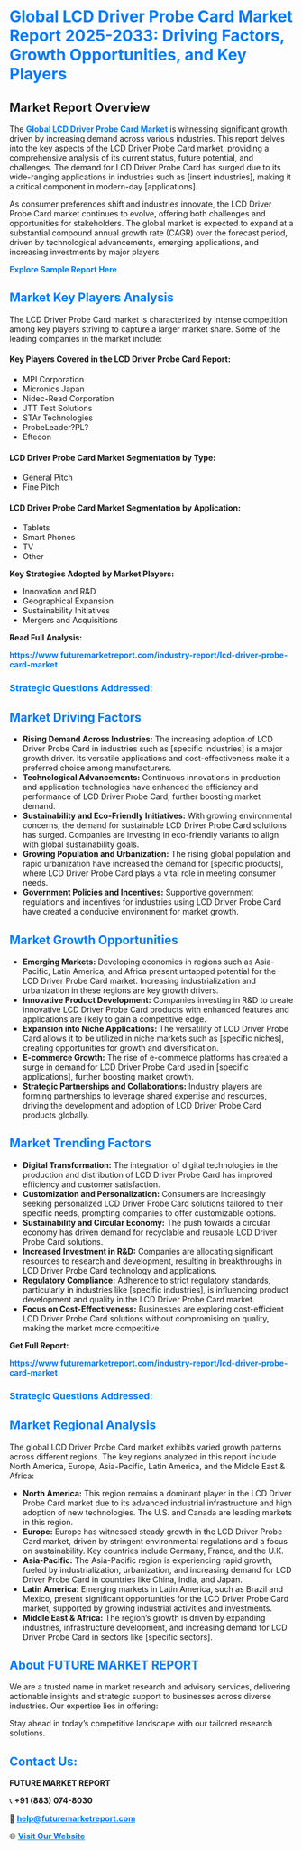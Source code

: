 <h1 style="color: #007BFF;">Global LCD Driver Probe Card Market Report 2025-2033: Driving Factors, Growth Opportunities, and Key Players</h1>

<section id="overview">
<h2>Market Report Overview</h2>
<p>The <a href="https://www.futuremarketreport.com/industry-report/lcd-driver-probe-card-market" style="color: #007BFF; text-decoration: none;"><strong>Global LCD Driver Probe Card Market</strong></a> is witnessing significant growth, driven by increasing demand across various industries. This report delves into the key aspects of the LCD Driver Probe Card market, providing a comprehensive analysis of its current status, future potential, and challenges. The demand for LCD Driver Probe Card has surged due to its wide-ranging applications in industries such as [insert industries], making it a critical component in modern-day [applications].</p>
<p>As consumer preferences shift and industries innovate, the LCD Driver Probe Card market continues to evolve, offering both challenges and opportunities for stakeholders. The global market is expected to expand at a substantial compound annual growth rate (CAGR) over the forecast period, driven by technological advancements, emerging applications, and increasing investments by major players.</p>
</section>

<section id="overview">
<p><a href="https://www.futuremarketreport.com/request-sample/reportId=50300" style="color: #007BFF; text-decoration: none;"><strong>Explore Sample Report Here</strong></a></p>
</section>

<section id="key-players">
<h2 style="color: #007BFF;">Market Key Players Analysis</h2>
<p>The LCD Driver Probe Card market is characterized by intense competition among key players striving to capture a larger market share. Some of the leading companies in the market include:</p>
<h4>Key Players Covered in the LCD Driver Probe Card Report:</h4>
<ul><li>MPI Corporation</li><li>Micronics Japan</li><li>Nidec-Read Corporation</li><li>JTT Test Solutions</li><li>STAr Technologies</li><li>ProbeLeader?PL?</li><li>Eftecon</li></ul>
<h4>LCD Driver Probe Card Market Segmentation by Type:</h4>
<ul><li>General Pitch</li><li>Fine Pitch</li></ul>

<h4>LCD Driver Probe Card Market Segmentation by Application:</h4>
<ul><li>Tablets</li><li>Smart Phones</li><li>TV</li><li>Other</li></ul>
<p><strong>Key Strategies Adopted by Market Players:</strong></p>
<ul>
<li>Innovation and R&D</li>
<li>Geographical Expansion</li>
<li>Sustainability Initiatives</li>
<li>Mergers and Acquisitions</li>
</ul>
</section>

<section>
<p><strong>Read Full Analysis: </strong></p><a href="https://www.futuremarketreport.com/industry-report/lcd-driver-probe-card-market" style="color: #007BFF; text-decoration: none;"><strong>https://www.futuremarketreport.com/industry-report/lcd-driver-probe-card-market</strong></a>
<h3 style="color: #007BFF;">Strategic Questions Addressed:</h3>
</section>

<section id="driving-factors">
<h2 style="color: #007BFF;">Market Driving Factors</h2>
<ul>
<li><strong>Rising Demand Across Industries:</strong> The increasing adoption of LCD Driver Probe Card in industries such as [specific industries] is a major growth driver. Its versatile applications and cost-effectiveness make it a preferred choice among manufacturers.</li>
<li><strong>Technological Advancements:</strong> Continuous innovations in production and application technologies have enhanced the efficiency and performance of LCD Driver Probe Card, further boosting market demand.</li>
<li><strong>Sustainability and Eco-Friendly Initiatives:</strong> With growing environmental concerns, the demand for sustainable LCD Driver Probe Card solutions has surged. Companies are investing in eco-friendly variants to align with global sustainability goals.</li>
<li><strong>Growing Population and Urbanization:</strong> The rising global population and rapid urbanization have increased the demand for [specific products], where LCD Driver Probe Card plays a vital role in meeting consumer needs.</li>
<li><strong>Government Policies and Incentives:</strong> Supportive government regulations and incentives for industries using LCD Driver Probe Card have created a conducive environment for market growth.</li>
</ul>
</section>

<section id="growth-opportunities">
<h2 style="color: #007BFF;">Market Growth Opportunities</h2>
<ul>
<li><strong>Emerging Markets:</strong> Developing economies in regions such as Asia-Pacific, Latin America, and Africa present untapped potential for the LCD Driver Probe Card market. Increasing industrialization and urbanization in these regions are key growth drivers.</li>
<li><strong>Innovative Product Development:</strong> Companies investing in R&D to create innovative LCD Driver Probe Card products with enhanced features and applications are likely to gain a competitive edge.</li>
<li><strong>Expansion into Niche Applications:</strong> The versatility of LCD Driver Probe Card allows it to be utilized in niche markets such as [specific niches], creating opportunities for growth and diversification.</li>
<li><strong>E-commerce Growth:</strong> The rise of e-commerce platforms has created a surge in demand for LCD Driver Probe Card used in [specific applications], further boosting market growth.</li>
<li><strong>Strategic Partnerships and Collaborations:</strong> Industry players are forming partnerships to leverage shared expertise and resources, driving the development and adoption of LCD Driver Probe Card products globally.</li>
</ul>
</section>

<section id="trending-factors">
<h2 style="color: #007BFF;">Market Trending Factors</h2>
<ul>
<li><strong>Digital Transformation:</strong> The integration of digital technologies in the production and distribution of LCD Driver Probe Card has improved efficiency and customer satisfaction.</li>
<li><strong>Customization and Personalization:</strong> Consumers are increasingly seeking personalized LCD Driver Probe Card solutions tailored to their specific needs, prompting companies to offer customizable options.</li>
<li><strong>Sustainability and Circular Economy:</strong> The push towards a circular economy has driven demand for recyclable and reusable LCD Driver Probe Card solutions.</li>
<li><strong>Increased Investment in R&D:</strong> Companies are allocating significant resources to research and development, resulting in breakthroughs in LCD Driver Probe Card technology and applications.</li>
<li><strong>Regulatory Compliance:</strong> Adherence to strict regulatory standards, particularly in industries like [specific industries], is influencing product development and quality in the LCD Driver Probe Card market.</li>
<li><strong>Focus on Cost-Effectiveness:</strong> Businesses are exploring cost-efficient LCD Driver Probe Card solutions without compromising on quality, making the market more competitive.</li>
</ul>
</section>

<section>
<p><strong>Get Full Report: </strong></p><a href="https://www.futuremarketreport.com/industry-report/lcd-driver-probe-card-market" style="color: #007BFF; text-decoration: none;"><strong>https://www.futuremarketreport.com/industry-report/lcd-driver-probe-card-market</strong></a>
<h3 style="color: #007BFF;">Strategic Questions Addressed:</h3>
</section>


<section id="regional-analysis">
<h2 style="color: #007BFF;">Market Regional Analysis</h2>
<p>The global LCD Driver Probe Card market exhibits varied growth patterns across different regions. The key regions analyzed in this report include North America, Europe, Asia-Pacific, Latin America, and the Middle East & Africa:</p>
<ul>
<li><strong>North America:</strong> This region remains a dominant player in the LCD Driver Probe Card market due to its advanced industrial infrastructure and high adoption of new technologies. The U.S. and Canada are leading markets in this region.</li>
<li><strong>Europe:</strong> Europe has witnessed steady growth in the LCD Driver Probe Card market, driven by stringent environmental regulations and a focus on sustainability. Key countries include Germany, France, and the U.K.</li>
<li><strong>Asia-Pacific:</strong> The Asia-Pacific region is experiencing rapid growth, fueled by industrialization, urbanization, and increasing demand for LCD Driver Probe Card in countries like China, India, and Japan.</li>
<li><strong>Latin America:</strong> Emerging markets in Latin America, such as Brazil and Mexico, present significant opportunities for the LCD Driver Probe Card market, supported by growing industrial activities and investments.</li>
<li><strong>Middle East & Africa:</strong> The region’s growth is driven by expanding industries, infrastructure development, and increasing demand for LCD Driver Probe Card in sectors like [specific sectors].</li>
</ul>
</section>

<footer>
<h2 style="color: #007BFF;">About FUTURE MARKET REPORT</h2>
<p>We are a trusted name in market research and advisory services, delivering actionable insights and strategic support to businesses across diverse industries. Our expertise lies in offering:</p>

<p>Stay ahead in today’s competitive landscape with our tailored research solutions.</p>

<h2 style="color: #007BFF;">Contact Us:</h2>
<p><strong>FUTURE MARKET REPORT</strong></p>
<p>📞 <strong>+91 (883) 074-8030</strong></p>
<p>📧 <strong><a href="mailto:help@futuremarketreport.com" style="color: #007BFF;">help@futuremarketreport.com</a></strong></p>
<p>🌐 <strong><a href="https://www.futuremarketreport.com/" style="color: #007BFF;">Visit Our Website</a></strong></p>
</footer>